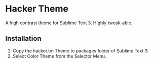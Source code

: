 # Hacker Theme
A high contrast theme for Sublime Text 3.
Highly tweak-able.

## Installation
1. Copy the hacker.tm Theme to packages folder of Sublime Text 3.
2. Select Color Theme from the Selector Menu.
